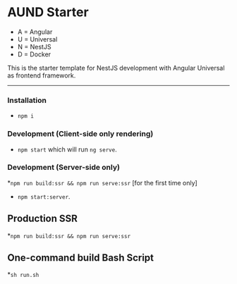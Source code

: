 # AUND Starter

- A = Angular 
- U = Universal
- N = NestJS
- D = Docker

This is the starter template for NestJS development with Angular Universal as frontend framework. 

---

### Installation
* `npm i`

### Development (Client-side only rendering)
* `npm start` which will run `ng serve`.

### Development (Server-side only)
*`npm run build:ssr && npm run serve:ssr` [for the first time only]
* `npm start:server`.

## Production SSR
*`npm run build:ssr && npm run serve:ssr`

## One-command build Bash Script
*`sh run.sh`
